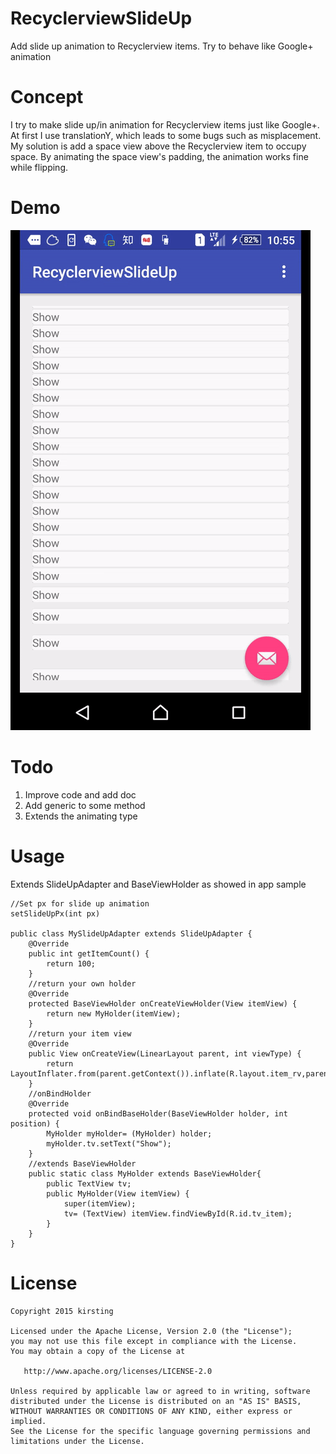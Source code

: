 # RecyclerviewSlideUp
Add slide up animation to Recyclerview items. Try to behave like Google+ animation

# Concept
I try to make slide up/in animation for Recyclerview items just like Google+. At first I use translationY, which leads to some bugs such as misplacement.
My solution is add a space view above the Recyclerview item to occupy space. By animating the space view's padding, the animation works fine while flipping.

# Demo
![](art/demo1.gif)

# Todo
1. Improve code and add doc
2. Add generic to some method
3. Extends the animating type

# Usage
Extends SlideUpAdapter and BaseViewHolder as showed in app sample
```
//Set px for slide up animation 
setSlideUpPx(int px)

public class MySlideUpAdapter extends SlideUpAdapter {
    @Override
    public int getItemCount() {
        return 100;
    }
    //return your own holder
    @Override
    protected BaseViewHolder onCreateViewHolder(View itemView) {
        return new MyHolder(itemView);
    }
    //return your item view
    @Override
    public View onCreateView(LinearLayout parent, int viewType) {
        return LayoutInflater.from(parent.getContext()).inflate(R.layout.item_rv,parent,false);
    }
    //onBindHolder
    @Override
    protected void onBindBaseHolder(BaseViewHolder holder, int position) {
        MyHolder myHolder= (MyHolder) holder;
        myHolder.tv.setText("Show");
    }
    //extends BaseViewHolder
    public static class MyHolder extends BaseViewHolder{
        public TextView tv;
        public MyHolder(View itemView) {
            super(itemView);
            tv= (TextView) itemView.findViewById(R.id.tv_item);
        }
    }
}
```
# License


    Copyright 2015 kirsting

    Licensed under the Apache License, Version 2.0 (the "License");
    you may not use this file except in compliance with the License.
    You may obtain a copy of the License at

       http://www.apache.org/licenses/LICENSE-2.0

    Unless required by applicable law or agreed to in writing, software
    distributed under the License is distributed on an "AS IS" BASIS,
    WITHOUT WARRANTIES OR CONDITIONS OF ANY KIND, either express or implied.
    See the License for the specific language governing permissions and
    limitations under the License.
